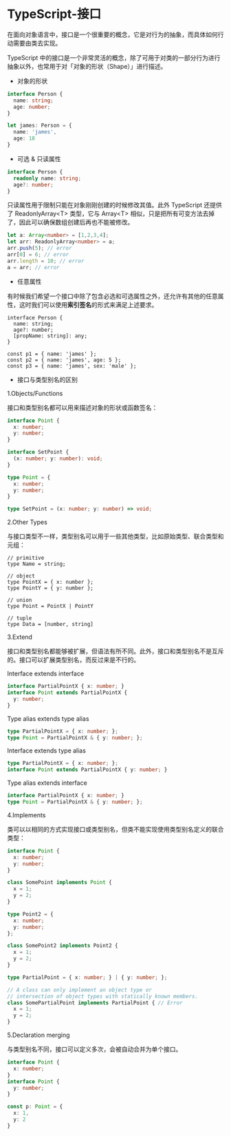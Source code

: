 # TypeScript-接口

在面向对象语言中，接口是一个很重要的概念，它是对行为的抽象，而具体如何行动需要由类去实现。

TypeScript 中的接口是一个非常灵活的概念，除了可用于对类的一部分行为进行抽象以外，也常用于对「对象的形状（Shape）」进行描述。

- 对象的形状
```ts
interface Person {
  name: string;
  age: number;
}

let james: Person = {
  name: 'james',
  age: 18
}
```
- 可选 & 只读属性
```ts
interface Person {
  readonly name: string;
  age?: number;
}
```
只读属性用于限制只能在对象刚刚创建的时候修改其值。此外 TypeScript 还提供了 ReadonlyArray&lt;T&gt; 类型，它与 Array&lt;T&gt; 相似，只是把所有可变方法去掉了，因此可以确保数组创建后再也不能被修改。
```ts
let a: Array<number> = [1,2,3,4];
let arr: ReadonlyArray<number> = a;
arr.push(5); // error
arr[0] = 6; // error
arr.length = 10; // error
a = arr; // error
```

- 任意属性

有时候我们希望一个接口中除了包含必选和可选属性之外，还允许有其他的任意属性，这时我们可以使用<strong>索引签名</strong>的形式来满足上述要求。
```ts{4,9}
interface Person {
  name: string;
  age?: number;
  [propName: string]: any;
}

const p1 = { name: 'james' };
const p2 = { name: 'james', age: 5 };
const p3 = { name: 'james', sex: 'male' };
```

- 接口与类型别名的区别

1.Objects/Functions

接口和类型别名都可以用来描述对象的形状或函数签名：
```ts
interface Point {
  x: number;
  y: number;
}

interface SetPoint {
  (x: number; y: number): void;
}
```
```ts
type Point = {
  x: number;
  y: number;
}

type SetPoint = (x: number; y: number) => void;
```

2.Other Types

与接口类型不一样，类型别名可以用于一些其他类型，比如原始类型、联合类型和元组：
```ts{2,9,12}
// primitive
type Name = string;

// object
type PointX = { x: number };
type PointY = { y: number };

// union
type Point = PointX | PointY

// tuple
type Data = [number, string]
```

3.Extend

接口和类型别名都能够被扩展，但语法有所不同。此外，接口和类型别名不是互斥的。接口可以扩展类型别名，而反过来是不行的。

Interface extends interface
```ts
interface PartialPointX { x: number; }
interface Point extends PartialPointX { 
  y: number; 
}
```
Type alias extends type alias
```ts
type PartialPointX = { x: number; };
type Point = PartialPointX & { y: number; };
```
Interface extends type alias
```ts
type PartialPointX = { x: number; };
interface Point extends PartialPointX { y: number; }
```
Type alias extends interface
```ts
interface PartialPointX { x: number; }
type Point = PartialPointX & { y: number; };
```

4.Implements

类可以以相同的方式实现接口或类型别名，但类不能实现使用类型别名定义的联合类型：
```ts
interface Point {
  x: number;
  y: number;
}

class SomePoint implements Point {
  x = 1;
  y = 2;
}

type Point2 = {
  x: number;
  y: number;
};

class SomePoint2 implements Point2 {
  x = 1;
  y = 2;
}

type PartialPoint = { x: number; } | { y: number; };

// A class can only implement an object type or 
// intersection of object types with statically known members.
class SomePartialPoint implements PartialPoint { // Error
  x = 1;
  y = 2;
}
```

5.Declaration merging

与类型别名不同，接口可以定义多次，会被自动合并为单个接口。
```ts
interface Point {
  x: number;
}
interface Point {
  y: number;
}

const p: Point = {
  x: 1,
  y: 2
}
```